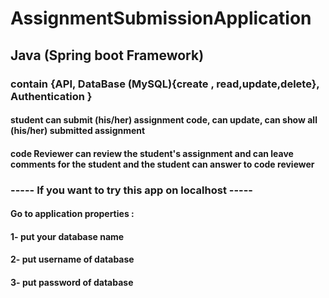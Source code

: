 # AssignmentSubmissionApplication
## Java (Spring boot Framework)
### contain {API, DataBase (MySQL){create , read,update,delete}, Authentication }
#### student can submit (his/her) assignment code, can update, can show all (his/her) submitted assignment
#### code Reviewer can review the student's assignment and can leave comments for the student and the student can answer to code reviewer
### ----- If you want to try this app on localhost -----
#### Go to application properties : 
####                               1- put your database name
####                               2- put username of database
####                               3- put password of database


